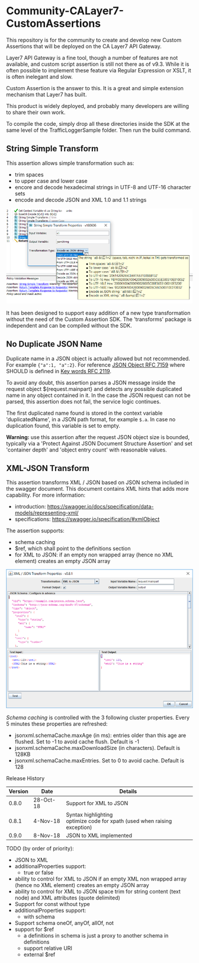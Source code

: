 # Community-CALayer7-CustomAssertions

This repository is for the community to create and develop new Custom Assertions that will be deployed on the CA Layer7 API Gateway.

Layer7 API Gateway is a fine tool, though a number of features are not available, and custom script assertion is still not there as of v9.3. While it is often possible to implement these feature via Regular Expression or XSLT, it is often inelegant and slow.

Custom Assertion is the answer to this. It is a great and simple extension mechanism that Layer7 has built.

This product is widely deployed, and probably many developers are willing to share their own work.

To compile the code, simply drop all these directories inside the SDK at the same level of the TrafficLoggerSample folder. Then run the build command.

## String Simple Transform

This assertion allows simple transformation such as:
* trim spaces
* to upper case and lower case
* encore and decode hexadecimal strings in UTF-8 and UTF-16 character sets
* encode and decode JSON and XML 1.0 and 1.1 strings

![Dialog Screenshot](/StringSimpleTransform/DialogScreenShot.png)

It has been designed to support easy addition of a new type transformation without the need of the Custom Assertion SDK. The 'transforms' package is independent and can be compiled without the SDK.

## No Duplicate JSON Name

Duplicate name in a JSON object is actually allowed but not recommended. For example `{"a":1, "a":2}`. For reference [JSON Object RFC 7159](https://tools.ietf.org/html/rfc7159#section-4) where SHOULD is defined in [Key words RFC 2119](https://tools.ietf.org/html/rfc2119).

To avoid any doubt, this assertion parses a JSON message inside the request object ${request.mainpart} and detects any possible duplicated name in any object contained in it. In the case the JSON request can not be parsed, this assertion does not fail, the service logic continues.

The first duplicated name found is stored in the context variable 'duplicatedName', in a JSON path format, for example `$.a`. In case no duplication found, this variable is set to empty.

**Warning:** use this assertion after the request JSON object size is bounded, typically via a 'Protect Against JSON Document Structure Assertion' and set 'container depth' and 'object entry count' with reasonable values.

## XML-JSON Transform

This assertion transforms XML / JSON based on JSON schema included in the swagger document. This document contains XML hints that adds more capability. For more information:
* introduction: https://swagger.io/docs/specification/data-models/representing-xml/
* specifications: https://swagger.io/specification/#xmlObject

The assertion supports:
* schema caching
* $ref, which shall point to the definitions section
* for XML to JSON: if an empty non wrapped array (hence no XML element) creates an empty JSON array


![Dialog Screenshot](/XMLJSONTransform/DialogScreenShot.png)

_Schema caching_ is controlled with the 3 following cluster properties. Every 5 minutes these properties are refreshed:
* jsonxml.schemaCache.maxAge (in ms): entries older than this age are flushed. Set to -1 to avoid cache flush. Default is -1
* jsonxml.schemaCache.maxDownloadSize (in characters). Default is 128KB
* jsonxml.schemaCache.maxEntries. Set to 0 to avoid cache. Default is 128

Release History

|Version|Date|Details|
|---|---|---|
|0.8.0|28-Oct-18|Support for XML to JSON|
|0.8.1|4-Nov-18|Syntax highlighting<br>optimize code for xpath (used when raising exception)|
|0.9.0|8-Nov-18|JSON to XML implemented|

TODO (by order of priority):
* JSON to XML
* additionalProperties support:
  * true or false
* ability to control for XML to JSON if an empty XML non wrapped array (hence no XML element) creates an empty JSON array
* ability to control for XML to JSON space trim for string content (text node) and XML attributes (quote delimited)
* Support for const without type
* additionalProperties support:
  * with schema
* Support schema oneOf, anyOf, allOf, not
* support for $ref
  * a definitions in schema is just a proxy to another schema in definitions
  * support relative URI
  * external $ref
